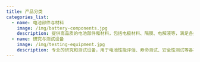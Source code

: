 ```yaml
---
title: 产品分类
categories_list:
  - name: 电池部件与材料
    image: /img/battery-components.jpg
    description: 提供高品质的电池部件和材料，包括电极材料、隔膜、电解液等，满足各类电池制造需求。
  - name: 研究与测试设备
    image: /img/testing-equipment.jpg
    description: 专业的研究和测试设备，用于电池性能评估、寿命测试、安全性测试等各项研究工作。
---
```


